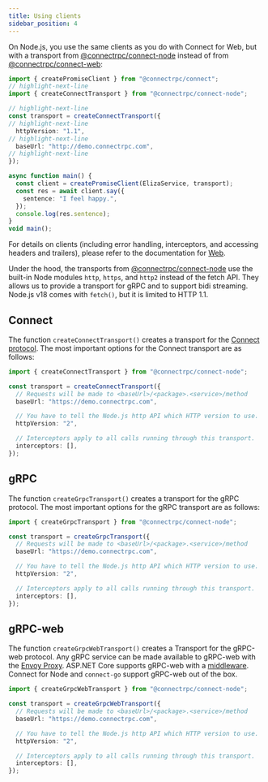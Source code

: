```yaml
---
title: Using clients
sidebar_position: 4
---
```


On Node.js, you use the same clients as you do with Connect for Web, but with
a transport from [@connectrpc/connect-node](https://www.npmjs.com/package/@connectrpc/connect-node)
instead of from [@connectrpc/connect-web](https://www.npmjs.com/package/@connectrpc/connect-web):

```typescript
import { createPromiseClient } from "@connectrpc/connect";
// highlight-next-line
import { createConnectTransport } from "@connectrpc/connect-node";

// highlight-next-line
const transport = createConnectTransport({
// highlight-next-line
  httpVersion: "1.1",
// highlight-next-line
  baseUrl: "http://demo.connectrpc.com",
// highlight-next-line
});

async function main() {
  const client = createPromiseClient(ElizaService, transport);
  const res = await client.say({
    sentence: "I feel happy.",
  });
  console.log(res.sentence);
}
void main();
```

For details on clients (including error handling, interceptors, and accessing
headers and trailers), please refer to the documentation for [Web](../web/using-clients).

Under the hood, the transports from [@connectrpc/connect-node](https://www.npmjs.com/package/@connectrpc/connect-node)
use the built-in Node modules `http`, `https`, and `http2` instead of the fetch
API. They allows us to provide a transport for gRPC and to support bidi streaming. 
Node.js v18 comes with `fetch()`, but it is limited to HTTP 1.1.


## Connect

The function `createConnectTransport()` creates a transport for the [Connect
protocol](/docs/protocol).
The most important options for the Connect transport are as follows:

```ts
import { createConnectTransport } from "@connectrpc/connect-node";

const transport = createConnectTransport({
  // Requests will be made to <baseUrl>/<package>.<service>/method
  baseUrl: "https://demo.connectrpc.com",

  // You have to tell the Node.js http API which HTTP version to use.
  httpVersion: "2",

  // Interceptors apply to all calls running through this transport.
  interceptors: [],
});
```


## gRPC

The function `createGrpcTransport()` creates a transport for the gRPC protocol.
The most important options for the gRPC transport are as follows:

```ts
import { createGrpcTransport } from "@connectrpc/connect-node";

const transport = createGrpcTransport({
  // Requests will be made to <baseUrl>/<package>.<service>/method
  baseUrl: "https://demo.connectrpc.com",

  // You have to tell the Node.js http API which HTTP version to use.
  httpVersion: "2",

  // Interceptors apply to all calls running through this transport.
  interceptors: [],
});
```



## gRPC-web

The function `createGrpcWebTransport()` creates a Transport for the gRPC-web
protocol. Any gRPC service can be made available to gRPC-web with the
[Envoy Proxy](https://www.envoyproxy.io/). ASP.NET Core supports gRPC-web with
a [middleware](https://docs.microsoft.com/en-us/aspnet/core/grpc/browser?view=aspnetcore-6.0).
Connect for Node and `connect-go` support gRPC-web out of the box.

```ts
import { createGrpcWebTransport } from "@connectrpc/connect-node";

const transport = createGrpcWebTransport({
  // Requests will be made to <baseUrl>/<package>.<service>/method
  baseUrl: "https://demo.connectrpc.com",

  // You have to tell the Node.js http API which HTTP version to use.
  httpVersion: "2",

  // Interceptors apply to all calls running through this transport.
  interceptors: [],
});
```
